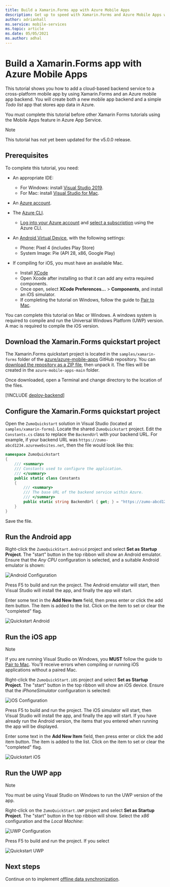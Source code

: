 ```yaml
---
title: Build a Xamarin.Forms app with Azure Mobile Apps
description: Get up to speed with Xamarin.Forms and Azure Mobile Apps with our tutorial.
author: adrianhall
ms.service: mobile-services
ms.topic: article
ms.date: 05/05/2021
ms.author: adhal
---
```


# Build a Xamarin.Forms app with Azure Mobile Apps

This tutorial shows you how to add a cloud-based backend service to a cross-platform mobile app by using Xamarin.Forms and an Azure mobile app backend.  You will create both a new mobile app backend and a simple *Todo list* app that stores app data in Azure.

You must complete this tutorial before other Xamarin Forms tutorials using the Mobile Apps feature in Azure App Service.

> [!NOTE]
> This tutorial has not yet been updated for the v5.0.0 release.

## Prerequisites

To complete this tutorial, you need:

* An appropriate IDE:
  * For Windows: install [Visual Studio 2019](/xamarin/get-started/installation/windows).
  * For Mac: install [Visual Studio for Mac](/visualstudio/mac/installation).

* An [Azure account](https://azure.microsoft.com/pricing/free-trial).
* The [Azure CLI](/cli/azure/install-azure-cli).
  * [Log into your Azure account](/cli/azure/authenticate-azure-cli) and [select a subscription](/cli/azure/manage-azure-subscriptions-azure-cli) using the Azure CLI.
* An [Android Virtual Device](https://developer.android.com/studio/run/managing-avds), with the following settings:
  * Phone: Pixel 4 (includes Play Store)
  * System Image: Pie (API 28, x86, Google Play)
* If compiling for iOS, you must have an available Mac.
  * Install [XCode](https://itunes.apple.com/us/app/xcode/id497799835?mt=12)
  * Open Xcode after installing so that it can add any extra required components.
  * Once open, select **XCode Preferences...** > **Components**, and install an iOS simulator.
  * If completing the tutorial on Windows, follow the guide to [Pair to Mac](/xamarin/ios/get-started/installation/windows/connecting-to-mac/).

You can complete this tutorial on Mac or Windows.  A windows system is required to compile and run the Universal Windows Platform (UWP) version. A mac is required to compile the iOS version.

## Download the Xamarin.Forms quickstart project

The Xamarin.Forms quickstart project is located in the `samples/xamarin-forms` folder of the [azure/azure-mobile-apps](https://github.com/azure/azure-mobile-apps) GitHub repository.  You can [download the repository as a ZIP file](https://github.com/Azure/azure-mobile-apps/archive/main.zip), then unpack it.  The files will be created in the `azure-mobile-apps-main` folder.

Once downloaded, open a Terminal and change directory to the location of the files.

[!INCLUDE [deploy-backend](~/mobile-apps/azure-mobile-apps/includes/quickstart-deploy-backend.md)]

## Configure the Xamarin.Forms quickstart project

Open the `ZumoQuickstart` solution in Visual Studio (located at `samples/xamarin-forms`).  Locate the shared `ZumoQuickstart` project. Edit the `Constants.cs` class to replace the `BackendUrl` with your backend URL.  For example, if your backend URL was `https://zumo-abcd1234.azurewebsites.net`, then the file would look like this:

``` csharp
namespace ZumoQuickstart
{
    /// <summary>
    /// Constants used to configure the application.
    /// </summary>
    public static class Constants
    {
        /// <summary>
        /// The base URL of the backend service within Azure.
        /// </summary>
        public static string BackendUrl { get; } = "https://zumo-abcd1234.azurewebsites.net";
    }
}
```

Save the file.

## Run the Android app

Right-click the `ZumoQuickStart.Android` project and select **Set as Startup Project**.  The "start" button in the top ribbon will show an Android emulator.  Ensure that the _Any CPU_ configuration is selected, and a suitable Android emulator is shown:

![Android Configuration](../../media/xamarin-forms/android-configuration.png)

Press F5 to build and run the project.  The Android emulator will start, then Visual Studio will install the app, and finally the app will start.

Enter some text in the **Add New Item** field, then press enter or click the add item button.  The item is added to the list.  Click on the item to set or clear the "completed" flag.

![Quickstart Android](../../media/xamarin-forms/android-startup.png)

## Run the iOS app

> [!NOTE] 
> If you are running Visual Studio on Windows, you **MUST** follow the guide to [Pair to Mac](/xamarin/ios/get-started/installation/windows/connecting-to-mac/).  You'll receive errors when compiling or running iOS applications without a paired Mac.

Right-click the `ZumoQuickStart.iOS` project and select **Set as Startup Project**.  The "start" button in the top ribbon will show an iOS device.  Ensure that the _iPhoneSimulator_ configuration is selected:

![iOS Configuration](../../media/xamarin-forms/ios-configuration.png)

Press F5 to build and run the project.  The iOS simulator will start, then Visual Studio will install the app, and finally the app will start.  If you have already run the Android version, the items that you entered when running the app will be displayed.

Enter some text in the **Add New Item** field, then press enter or click the add item button.  The item is added to the list.  Click on the item to set or clear the "completed" flag.

![Quickstart iOS](../../media/xamarin-forms/ios-startup.png)

## Run the UWP app

> [!NOTE]
> You must be using Visual Studio on Windows to run the UWP version of the app.

Right-click on the `ZumoQuickStart.UWP` project and select **Set as Startup Project**.  The "start" button in the top ribbon will show.  Select the _x86_ configuration and the _Local Machine_:

![UWP Configuration](../../media/xamarin-forms/uwp-configuration.png)

Press F5 to build and run the project.  If you select

![Quickstart UWP](../../media/xamarin-forms/uwp-startup.png)

## Next steps

Continue on to implement [offline data synchronization](./offline.md).

